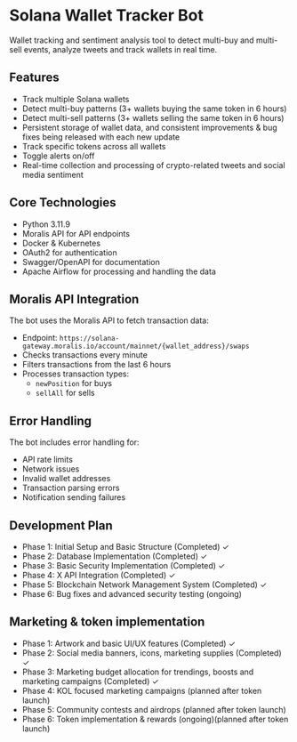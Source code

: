 # Solana Wallet Tracker Bot

Wallet tracking and sentiment analysis tool to detect multi-buy and multi-sell events, analyze tweets and track wallets in real time.


## Features

- Track multiple Solana wallets
- Detect multi-buy patterns (3+ wallets buying the same token in 6 hours)
- Detect multi-sell patterns (3+ wallets selling the same token in 6 hours)
- Persistent storage of wallet data, and consistent improvements & bug fixes being released with each new update
- Track specific tokens across all wallets
- Toggle alerts on/off
- Real-time collection and processing of crypto-related tweets and social media sentiment


## Core Technologies

- Python 3.11.9
- Moralis API for API endpoints
- Docker & Kubernetes
- OAuth2 for authentication 
- Swagger/OpenAPI for documentation
- Apache Airflow for processing and handling the data


## Moralis API Integration

The bot uses the Moralis API to fetch transaction data:

- Endpoint: `https://solana-gateway.moralis.io/account/mainnet/{wallet_address}/swaps`
- Checks transactions every minute
- Filters transactions from the last 6 hours
- Processes transaction types:
  - `newPosition` for buys
  - `sellAll` for sells

## Error Handling

The bot includes error handling for:

- API rate limits
- Network issues
- Invalid wallet addresses
- Transaction parsing errors
- Notification sending failures


## Development Plan

- Phase 1: Initial Setup and Basic Structure (Completed) ✓ 
- Phase 2: Database Implementation (Completed) ✓
- Phase 3: Basic Security Implementation (Completed) ✓
- Phase 4: X API Integration (Completed) ✓
- Phase 5: Blockchain Network Management System (Completed) ✓
- Phase 6: Bug fixes and advanced security testing (ongoing)

## Marketing & token implementation

- Phase 1: Artwork and basic UI/UX features (Completed) ✓ 
- Phase 2: Social media banners, icons, marketing supplies (Completed) ✓
- Phase 3: Marketing budget allocation for trendings, boosts and marketing campaigns (Completed) ✓
- Phase 4: KOL focused marketing campaigns (planned after token launch)
- Phase 5: Community contests and airdrops (planned after token launch)
- Phase 6: Token implementation & rewards (ongoing)(planned after token launch)
